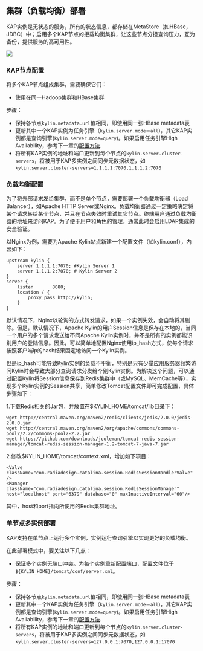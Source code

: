 ## 集群（负载均衡）部署
KAP实例是无状态的服务，所有的状态信息，都存储在MetaStore（如HBase，JDBC）中；启用多个KAP节点的拒载均衡集群，让这些节点分担查询压力，互为备份，提供服务的高可用性。

![](images/cluster.png)

### KAP节点配置

将多个KAP节点组成集群，需要确保它们：

* 使用在同一Hadoop集群和HBase集群 

步骤：
* 保持各节点`kylin.metadata.url`值相同，即使用同一张HBase metadata表
* 更新其中一个KAP实例为任务引擎（`kylin.server.mode＝all`)，其它KAP实例都是查询引擎(`kylin.server.mode=query`)。如果启用任务引擎High Availability，参考下一章的[配置方法](../config/jobengine_ha.cn.md).
* 将所有KAP实例的地址和端口更新到每个节点的``kylin.server.cluster-servers``，将被用于KAP多实例之间同步元数据状态，如`kylin.server.cluster-servers=1.1.1.1:7070,1.1.1.2:7070`

### 负载均衡配置

为了将外部请求发给集群，而不是单个节点，需要部署一个负载均衡器（Load Balancer），如Apache HTTP Server或Nginx。负载均衡器通过一定策略决定将某个请求转给某个节点，并且在节点失效时重试其它节点。终端用户通过负载均衡器的地址来访问KAP。为了便于用户和角色的管理，通常此时会启用LDAP集成的安全验证。

以Nginx为例，需要为Apache Kylin站点新建一个配置文件（如kylin.conf），内容如下：

```
upstream kylin {
    server 1.1.1.1:7070; #Kylin Server 1
    server 1.1.1.2:7070; # Kylin Server 2
}
server {
    listen       8080;
    location / {
        proxy_pass http://kylin;
    }
}
```
默认情况下，Nginx以轮询的方式转发请求，如果一个实例失效，会自动将其剔除。但是，默认情况下，Apache Kylin的用户Session信息是保存在本地的，当同一个用户的多个请求发送给不同Apache Kylin实例时，并不是所有的实例都能识别用户的登陆信息。因此，可以简单地配置Nginx使用ip_hash方式，使每个请求按照客户端ip的hash结果固定地访问一个Kylin实例。

但是ip_hash可能导致Kylin实例的负载不平衡，特别是只有少量应用服务器频繁访问Kylin时会导致大部分查询请求分发给个别Kylin实例。为解决这个问题，可以通过配置Kylin将Session信息保存到Redis集群中（或MySQL、MemCache等），实现多个Kylin实例的Session共享，简单修改Tomcat配置文件即可完成配置，具体步骤如下：

1.下载Redis相关的Jar包，并放置在$KYLIN_HOME/tomcat/lib目录下：

```
wget http://central.maven.org/maven2/redis/clients/jedis/2.0.0/jedis-2.0.0.jar
wget http://central.maven.org/maven2/org/apache/commons/commons-pool2/2.2/commons-pool2-2.2.jar
wget https://github.com/downloads/jcoleman/tomcat-redis-session-manager/tomcat-redis-session-manager-1.2-tomcat-7-java-7.jar
```
2.修改$KYLIN_HOME/tomcat/context.xml，增加如下项目：

```
<Valve className="com.radiadesign.catalina.session.RedisSessionHandlerValve" />
<Manager className="com.radiadesign.catalina.session.RedisSessionManager" host="localhost" port="6379" database="0" maxInactiveInterval="60"/>
```
其中，host和port指向所使用的Redis集群地址。



### 单节点多实例部署

KAP支持在单节点上运行多个实例，实例运行查询引擎以实现更好的负载均衡。

在此部署模式中，要关注以下几点：

- 保证多个实例无端口冲突。为每个实例重新配置端口，配置文件位于`${KYLIN_HOME}/tomcat/conf/server.xml`。

步骤：

- 保持各节点`kylin.metadata.url`值相同，即使用同一张HBase metadata表
- 更新其中一个KAP实例为任务引擎（`kylin.server.mode＝all`)，其它KAP实例都是查询引擎(`kylin.server.mode=query`)。如果启用任务引擎High Availability，参考下一章的[配置方法](../config/jobengine_ha.cn.md).
- 将所有KAP实例的地址和端口更新到每个节点的``kylin.server.cluster-servers``，将被用于KAP多实例之间同步元数据状态，如`kylin.server.cluster-servers=127.0.0.1:7070,127.0.0.1:17070`